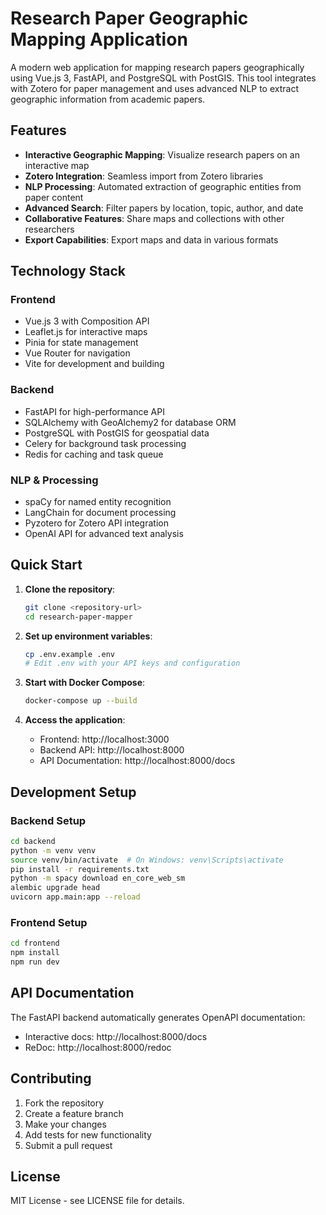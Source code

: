 # Research Paper Geographic Mapping Application

A modern web application for mapping research papers geographically using Vue.js 3, FastAPI, and PostgreSQL with PostGIS. This tool integrates with Zotero for paper management and uses advanced NLP to extract geographic information from academic papers.

## Features

- **Interactive Geographic Mapping**: Visualize research papers on an interactive map
- **Zotero Integration**: Seamless import from Zotero libraries
- **NLP Processing**: Automated extraction of geographic entities from paper content
- **Advanced Search**: Filter papers by location, topic, author, and date
- **Collaborative Features**: Share maps and collections with other researchers
- **Export Capabilities**: Export maps and data in various formats

## Technology Stack

### Frontend
- Vue.js 3 with Composition API
- Leaflet.js for interactive maps
- Pinia for state management
- Vue Router for navigation
- Vite for development and building

### Backend
- FastAPI for high-performance API
- SQLAlchemy with GeoAlchemy2 for database ORM
- PostgreSQL with PostGIS for geospatial data
- Celery for background task processing
- Redis for caching and task queue

### NLP & Processing
- spaCy for named entity recognition
- LangChain for document processing
- Pyzotero for Zotero API integration
- OpenAI API for advanced text analysis

## Quick Start

1. **Clone the repository**:
   ```bash
   git clone <repository-url>
   cd research-paper-mapper
   ```

2. **Set up environment variables**:
   ```bash
   cp .env.example .env
   # Edit .env with your API keys and configuration
   ```

3. **Start with Docker Compose**:
   ```bash
   docker-compose up --build
   ```

4. **Access the application**:
   - Frontend: http://localhost:3000
   - Backend API: http://localhost:8000
   - API Documentation: http://localhost:8000/docs

## Development Setup

### Backend Setup
```bash
cd backend
python -m venv venv
source venv/bin/activate  # On Windows: venv\Scripts\activate
pip install -r requirements.txt
python -m spacy download en_core_web_sm
alembic upgrade head
uvicorn app.main:app --reload
```

### Frontend Setup
```bash
cd frontend
npm install
npm run dev
```

## API Documentation

The FastAPI backend automatically generates OpenAPI documentation:
- Interactive docs: http://localhost:8000/docs
- ReDoc: http://localhost:8000/redoc

## Contributing

1. Fork the repository
2. Create a feature branch
3. Make your changes
4. Add tests for new functionality
5. Submit a pull request

## License

MIT License - see LICENSE file for details.

